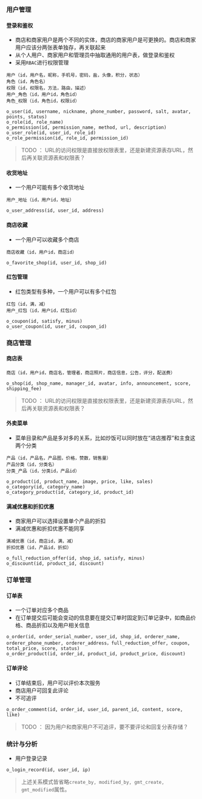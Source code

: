 ### 用户管理
#### 登录和鉴权
- 商店和商家用户是两个不同的实体，商店的商家用户是可更换的。商店和商家用户应该分两张表单独存，再关联起来
- 从个人用户、商家用户和管理员中抽取通用的用户表，做登录和鉴权
- 采用`RBAC`进行权限管理
```
用户（id，用户名，昵称，手机号，密码，盐，头像，积分，状态）
角色（id，角色名）
权限（id，权限名，方法，路由，描述）
用户_角色（id，用户id，角色id）
角色_权限（id，角色id，权限id）
```
```
o_user(id, username, nickname, phone_number, password, salt, avatar, points, status)
o_role(id, role_name)
o_permission(id, permission_name, method, url, description)
o_user_role(id, user_id, role_id)
o_role_permission(id, role_id, permission_id)
```
> TODO ： URL的访问权限是直接放权限表里，还是新建资源表存URL，然后再关联资源表和权限表？
#### 收货地址
- 一个用户可能有多个收货地址
```
用户_地址（id，用户id，地址）
```
```
o_user_address(id, user_id, address)
```
#### 商店收藏
- 一个用户可以收藏多个商店
```
商店收藏（id，用户id，商店id）
```
```
o_favorite_shop(id, user_id, shop_id)
```
#### 红包管理

- 红包类型有多种，一个用户可以有多个红包
```
红包（id，满，减）
用户_红包（id，用户id，红包id）
```
```
o_coupon(id, satisfy, minus)
o_user_coupon(id, user_id, coupon_id)
```
### 商店管理
#### 商店表
```
商店（id，用户id，商店名，管理者，商店照片，商店信息，公告，评分，配送费）
```
```
o_shop(id, shop_name, manager_id, avatar, info, announcement, score, shipping_fee)
```
> TODO ： URL的访问权限是直接放权限表里，还是新建资源表存URL，然后再关联资源表和权限表？
#### 外卖菜单
- 菜单目录和产品是多对多的关系，比如炒饭可以同时放在“进店推荐”和主食这两个分类
```
产品（id，产品名，产品图，价格，赞数，销售量）
产品分类（id，分类名）
分类_产品（id，分类id，产品id）
```
```
o_product(id, product_name, image, price, like, sales)
o_category(id, category_name)
o_category_product(id, category_id, product_id)
```
#### 满减优惠和折扣优惠
- 商家用户可以选择设置单个产品的折扣
- 满减优惠和折扣优惠不能同享
```
满减优惠（id，商店id，满，减）
折扣优惠（id，产品id，折扣）
```
```
o_full_reduction_offer(id, shop_id, satisfy, minus)
o_discount(id, product_id, discount)
```
### 订单管理

#### 订单表
- 一个订单对应多个商品
- 在订单提交后可能会变动的信息要在提交订单时固定到订单记录中，如商品价格、商品折扣以及用户相关信息
```
o_order(id, order_serial_number, user_id, shop_id, orderer_name, orderer_phone_number, orderer_address，full_reduction_offer, coupon, total_price, score, status)
o_order_product(id, order_id, product_id, product_price, discount)
```
#### 订单评论
- 订单结束后，用户可以评价本次服务
- 商店用户可回复此评论
- 不可追评
```
o_order_comment(id, order_id, user_id, parent_id, content, score, like)
```
> TODO ： 因为用户和商家用户不可追评，要不要评论和回复分表存储？
### 统计与分析
- 用户登录记录
```
o_login_record(id, user_id, ip)
```
> 上述关系模式皆省略`create_by, modified_by, gmt_create, gmt_modified`属性。

<!--stackedit_data:
eyJoaXN0b3J5IjpbLTU5NDY4NjMwMSwyMTM1NzQ2ODAyLC0xOT
Q4OTU1ODAwLC0xNjc2OTgwODU1LC0xNTE0ODA1NjIzLC0xMjIz
MDA5NjUyLDExMDc2NTMwOTMsLTIwNzE4NzM3NDYsOTE4OTEzMT
M1LC0xMTc2MzUxMTI1LC05NjQ1MDA5ODQsMTU0Mzk0NzIxNSwt
MTA5Mzk1MTM4MSwxNzAzMDY5MjUzLDE1ODUzODg3MDgsMzYzMj
A4NDgsLTE1MTM3NTc4NTQsLTEwMTk4MDMzNDUsMTI2MDYyNTI5
MCwtMTA2OTM2Njk4N119
-->